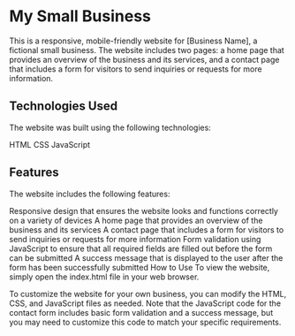 # My Small Business

This is a responsive, mobile-friendly website for [Business Name], a fictional small business. The website includes two pages: a home page that provides an overview of the business and its services, and a contact page that includes a form for visitors to send inquiries or requests for more information.

## Technologies Used
The website was built using the following technologies:

HTML
CSS
JavaScript
## Features
The website includes the following features:

Responsive design that ensures the website looks and functions correctly on a variety of devices
A home page that provides an overview of the business and its services
A contact page that includes a form for visitors to send inquiries or requests for more information
Form validation using JavaScript to ensure that all required fields are filled out before the form can be submitted
A success message that is displayed to the user after the form has been successfully submitted
How to Use
To view the website, simply open the index.html file in your web browser.

To customize the website for your own business, you can modify the HTML, CSS, and JavaScript files as needed. Note that the JavaScript code for the contact form includes basic form validation and a success message, but you may need to customize this code to match your specific requirements.
